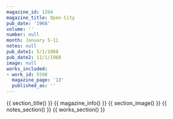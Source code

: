 ```yaml
---
magazine_id: 1264
magazine_title: Open City
pub_date: '1968'
volume: ''
number: null
month: January 5-11
notes: null
pub_date1: 5/1/1968
pub_date2: 11/1/1968
image: null
works_included:
- work_id: 5598
  magazine_page: '13'
  published_as: ''
---
```


{{ section_title() }}
{{ magazine_info() }}
{{ section_image() }}
{{ notes_section() }}
{{ works_section() }}

